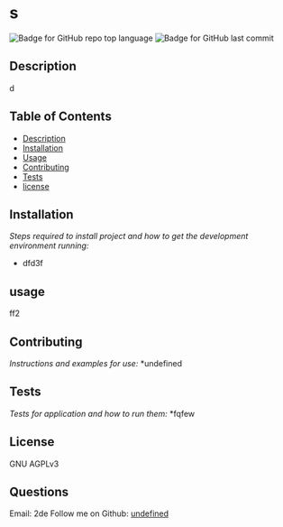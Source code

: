 
# s

   ![Badge for GitHub repo top language](https://img.shields.io/github/languages/top/shiva-shiva/readme?style=flat&logo=appveyor) ![Badge for GitHub last commit](https://img.shields.io/github/last-commit/shiva-shiva/readme?style=flat&logo=appveyor)


   ## Description 
   d

  ## Table of Contents
* [Description](#Description)
* [Installation](#installation)
* [Usage](#usage)
* [Contributing](#contributing )
* [Tests](#tests)
* [license](#license)
## Installation
*Steps required to install project and how to get the development environment running:*
* dfd3f
      
## usage
ff2
      
      
## Contributing
*Instructions and examples for use:*
*undefined
      
## Tests
*Tests for application and how to run them:*
*fqfew 
      
## License
GNU AGPLv3
      
## Questions
Email: 2de
    Follow me on Github: [undefined](http://github.com/undefined)